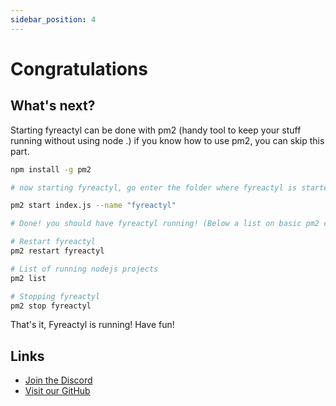 ```yaml
---
sidebar_position: 4
---
```


# Congratulations

## What's next?

Starting fyreactyl can be done with pm2 (handy tool to keep your stuff running without using node .) if you know how to use pm2, you can skip this part.

```bash
npm install -g pm2

# now starting fyreactyl, go enter the folder where fyreactyl is started

pm2 start index.js --name "fyreactyl"

# Done! you should have fyreactyl running! (Below a list on basic pm2 commands)

# Restart fyreactyl
pm2 restart fyreactyl

# List of running nodejs projects
pm2 list

# Stopping fyreactyl
pm2 stop fyreactyl
```

That's it, Fyreactyl is running!
Have fun!

## Links

- [Join the Discord](https://discord.gg/sXWE8gJrt3)
- [Visit our GitHub](https://github.com/FyreHub)
